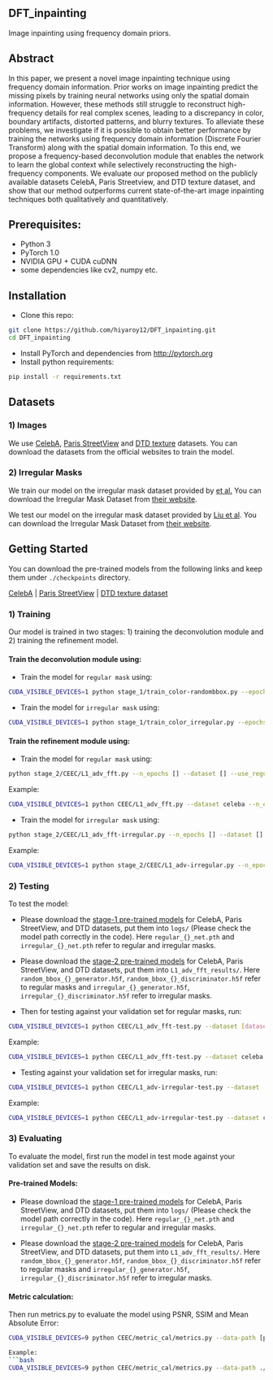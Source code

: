 ## DFT_inpainting
Image inpainting using frequency domain priors.

## Abstract
In this paper, we present a novel image inpainting technique using frequency domain information. Prior works on image inpainting predict the missing pixels by training neural networks using only the spatial domain information. However, these methods still struggle to reconstruct high-frequency details for real complex scenes, leading to a discrepancy in color, boundary artifacts, distorted patterns, and blurry textures. To alleviate these problems, we investigate if it is possible to obtain better performance by training the networks using frequency domain information (Discrete Fourier Transform) along with the spatial domain information. To this end, we propose a frequency-based deconvolution module that enables the network to learn the global context while selectively reconstructing the high-frequency components. We evaluate our proposed method on the publicly available datasets CelebA, Paris Streetview, and DTD texture dataset, and show that our method outperforms current state-of-the-art image inpainting techniques both qualitatively and quantitatively. 

## Prerequisites: 
- Python 3
- PyTorch 1.0
- NVIDIA GPU + CUDA cuDNN
- some dependencies like cv2, numpy etc. 


## Installation
- Clone this repo:
```bash
git clone https://github.com/hiyaroy12/DFT_inpainting.git
cd DFT_inpainting
```
- Install PyTorch and dependencies from http://pytorch.org
- Install python requirements:
```bash
pip install -r requirements.txt
```

## Datasets
### 1) Images
We use [CelebA](http://mmlab.ie.cuhk.edu.hk/projects/CelebA.html), [Paris StreetView](https://github.com/pathak22/context-encoder) and [DTD texture](https://www.robots.ox.ac.uk/~vgg/data/dtd/) datasets. You can download the datasets from the official websites to train the model. 

### 2) Irregular Masks
We train our model on the irregular mask dataset provided by [ et al.]() You can download the Irregular Mask Dataset from [their website]().

We test our model on the irregular mask dataset provided by [Liu et al](https://arxiv.org/abs/1804.07723). You can download the Irregular Mask Dataset from [their website](http://masc.cs.gmu.edu/wiki/partialconv).

## Getting Started
You can download the pre-trained models from the following links and keep them under `./checkpoints` directory.

[CelebA]() | [Paris StreetView]() | [DTD texture dataset]()

### 1) Training
Our model is trained in two stages: 1) training the deconvolution module and 2) training the refinement model. 
#### Train the deconvolution module using:
- Train the model for `regular mask` using:
```bash
CUDA_VISIBLE_DEVICES=1 python stage_1/train_color-randombbox.py --epochs 100 --dataset celeba --use_regular 1
```

- Train the model for `irregular mask` using:
```bash
CUDA_VISIBLE_DEVICES=1 python stage_1/train_color_irregular.py --epochs 100 --dataset celeba --use_irregular 1
```

#### Train the refinement module using:
- Train the model for `regular mask` using:
```bash
python stage_2/CEEC/L1_adv_fft.py --n_epochs [] --dataset [] --use_regular 1
```
Example:
```bash
CUDA_VISIBLE_DEVICES=1 python CEEC/L1_adv_fft.py --dataset celeba --n_epochs 300 --use_regular 1
```

- Train the model for `irregular mask` using:
```bash
python stage_2/CEEC/L1_adv_fft-irregular.py --n_epochs [] --dataset [] --use_irregular 1
```
Example:
```bash
CUDA_VISIBLE_DEVICES=1 python stage_2/CEEC/L1_adv-irregular.py --n_epochs 300 --dataset celeba --use_irregular 1
```

### 2) Testing
To test the model:

- Please download the [stage-1 pre-trained models](https://drive.google.com/drive/folders/1ZWtyd8jb9R14OqJN0ytpgYNDz3XbLu7_?usp=sharing) for CelebA, Paris StreetView, and DTD datasets, put them into `logs/` (Please check the model path correctly in the code). Here `regular_{}_net.pth` and `irregular_{}_net.pth` refer to regular and irregular masks.

- Please download the [stage-2 pre-trained models](https://drive.google.com/drive/folders/1K4ry5qlkzMzk3ZqrS1sLm4p949ebIXfv?usp=sharing) for CelebA, Paris StreetView, and DTD datasets, put them into `L1_adv_fft_results/`. Here `random_bbox_{}_generator.h5f`, `random_bbox_{}_discriminator.h5f` refer to regular masks and `irregular_{}_generator.h5f`, `irregular_{}_discriminator.h5f` refer to irregular masks.

- Then for testing against your validation set for regular masks, run:
```bash
CUDA_VISIBLE_DEVICES=1 python CEEC/L1_adv_fft-test.py --dataset [dataset_name] --use_regular 1
```
Example:
```bash
CUDA_VISIBLE_DEVICES=1 python CEEC/L1_adv_fft-test.py --dataset celeba --use_regular 1
```

- Testing against your validation set for irregular masks, run:
```bash
CUDA_VISIBLE_DEVICES=1 python CEEC/L1_adv-irregular-test.py --dataset [dataset_name] --use_irregular 1 --perc_test_mask []
```
Example:
```bash
CUDA_VISIBLE_DEVICES=1 python CEEC/L1_adv-irregular-test.py --dataset celeba --use_irregular 1 --perc_test_mask 0.1
```

### 3) Evaluating
To evaluate the model, first run the model in test mode against your validation set and save the results on disk. 

#### Pre-trained Models: 
- Please download the [stage-1 pre-trained models](https://drive.google.com/drive/folders/1ZWtyd8jb9R14OqJN0ytpgYNDz3XbLu7_?usp=sharing) for CelebA, Paris StreetView, and DTD datasets, put them into `logs/` (Please check the model path correctly in the code). Here `regular_{}_net.pth` and `irregular_{}_net.pth` refer to regular and irregular masks.

- Please download the [stage-2 pre-trained models](https://drive.google.com/drive/folders/1K4ry5qlkzMzk3ZqrS1sLm4p949ebIXfv?usp=sharing) for CelebA, Paris StreetView, and DTD datasets, put them into `L1_adv_fft_results/`. Here `random_bbox_{}_generator.h5f`, `random_bbox_{}_discriminator.h5f` refer to regular masks and `irregular_{}_generator.h5f`, `irregular_{}_discriminator.h5f` refer to irregular masks.

#### Metric calculation:
Then run metrics.py to evaluate the model using PSNR, SSIM and Mean Absolute Error:
```bash
CUDA_VISIBLE_DEVICES=9 python CEEC/metric_cal/metrics.py --data-path [path to validation set] --output-path [path to model output]

Example: 
```bash
CUDA_VISIBLE_DEVICES=9 python CEEC/metric_cal/metrics.py --data-path ./CEEC_fft_infer_results/dtd_images/clean/ --output-path ./CEEC_fft_infer_results/dtd_images/reconstructed/ 
```


